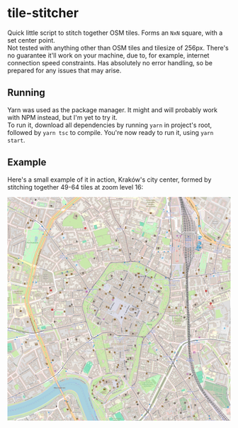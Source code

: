# tile-stitcher

Quick little script to stitch together OSM tiles. Forms an `NxN` square, with a set center point. <br>
Not tested with anything other than OSM tiles and tilesize of 256px. There's no guarantee it'll work on your machine, due to, for example, internet connection speed constraints. Has absolutely no error handling, so be prepared for any issues that may arise.

## Running

Yarn was used as the package manager. It might and will probably work with NPM instead, but I'm yet to try it. <br>
To run it, download all dependencies by running `yarn` in project's root, followed by `yarn tsc` to compile. You're now ready to run it, using `yarn start`. 

## Example

Here's a small example of it in action, Kraków's city center, formed by stitching together 49-64 tiles at zoom level 16:

![image](out.png)